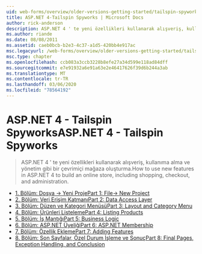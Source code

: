 ```yaml
---
uid: web-forms/overview/older-versions-getting-started/tailspin-spyworks/index
title: ASP.NET 4-Tailspin Spyworks | Microsoft Docs
author: rick-anderson
description: ASP.NET 4 ' te yeni özellikleri kullanarak alışveriş, kullanıma alma ve yönetim gibi bir çevrimiçi mağaza oluşturma.
ms.author: riande
ms.date: 08/08/2011
ms.assetid: caeb0bcb-b2e3-4c37-a1d5-420bb4e917ac
msc.legacyurl: /web-forms/overview/older-versions-getting-started/tailspin-spyworks
msc.type: chapter
ms.openlocfilehash: ccb083a3ccb3228b8efe27a34d599e118ad84dff
ms.sourcegitcommit: e7e91932a6e91a63e2e46417626f39d6b244a3ab
ms.translationtype: MT
ms.contentlocale: tr-TR
ms.lasthandoff: 03/06/2020
ms.locfileid: "78564192"
---
```

# <a name="aspnet-4---tailspin-spyworks"></a><span data-ttu-id="885b8-103">ASP.NET 4 - Tailspin Spyworks</span><span class="sxs-lookup"><span data-stu-id="885b8-103">ASP.NET 4 - Tailspin Spyworks</span></span>

> <span data-ttu-id="885b8-104">ASP.NET 4 ' te yeni özellikleri kullanarak alışveriş, kullanıma alma ve yönetim gibi bir çevrimiçi mağaza oluşturma.</span><span class="sxs-lookup"><span data-stu-id="885b8-104">How to use new features in ASP.NET 4 to build an online store, including shopping, checkout, and administration.</span></span>

- [<span data-ttu-id="885b8-105">1. Bölüm: Dosya -> Yeni Proje</span><span class="sxs-lookup"><span data-stu-id="885b8-105">Part 1: File-> New Project</span></span>](tailspin-spyworks-part-1.md)
- [<span data-ttu-id="885b8-106">2. Bölüm: Veri Erişim Katmanı</span><span class="sxs-lookup"><span data-stu-id="885b8-106">Part 2: Data Access Layer</span></span>](tailspin-spyworks-part-2.md)
- [<span data-ttu-id="885b8-107">3. Bölüm: Düzen ve Kategori Menüsü</span><span class="sxs-lookup"><span data-stu-id="885b8-107">Part 3: Layout and Category Menu</span></span>](tailspin-spyworks-part-3.md)
- [<span data-ttu-id="885b8-108">4. Bölüm: Ürünleri Listeleme</span><span class="sxs-lookup"><span data-stu-id="885b8-108">Part 4: Listing Products</span></span>](tailspin-spyworks-part-4.md)
- [<span data-ttu-id="885b8-109">5. Bölüm: İş Mantığı</span><span class="sxs-lookup"><span data-stu-id="885b8-109">Part 5: Business Logic</span></span>](tailspin-spyworks-part-5.md)
- [<span data-ttu-id="885b8-110">6. Bölüm: ASP.NET Üyeliği</span><span class="sxs-lookup"><span data-stu-id="885b8-110">Part 6: ASP.NET Membership</span></span>](tailspin-spyworks-part-6.md)
- [<span data-ttu-id="885b8-111">7. Bölüm: Özellik Ekleme</span><span class="sxs-lookup"><span data-stu-id="885b8-111">Part 7: Adding Features</span></span>](tailspin-spyworks-part-7.md)
- [<span data-ttu-id="885b8-112">8. Bölüm: Son Sayfalar, Özel Durum İşleme ve Sonuç</span><span class="sxs-lookup"><span data-stu-id="885b8-112">Part 8: Final Pages, Exception Handling, and Conclusion</span></span>](tailspin-spyworks-part-8.md)
